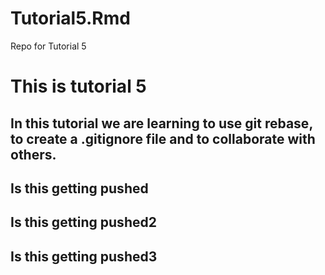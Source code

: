 # Tutorial5.Rmd
Repo for Tutorial 5
# This is tutorial 5
## In this tutorial we are learning to use git rebase, to create a .gitignore file and to collaborate with others.
## Is this getting pushed
## Is this getting pushed2
## Is this getting pushed3
